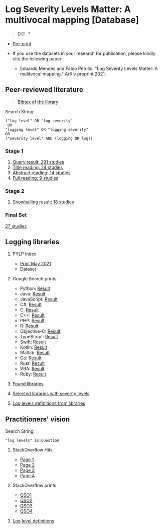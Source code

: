 # Log Severity Levels Matter: A multivocal mapping  \[Database\]
> DOI: ?

* [Pre-print](https://arxiv.org/abs/2109.01192)

* If you use the datasets in your research for publication, please kindly cite the following paper:
    - Eduardo Mendes and Fabio Petrillo. "Log Severity Levels Matter: A mulitvocal mapping." ArXiv preprint 2021.

## Peer-reviewed literature
> [Bibtex of the library](all-papers-final.bib)

Search String:
```
("log level" OR "log severity" 
 OR 
"logging level" OR "logging severity"
OR 
("severity level" AND (logging OR log))
 ```
### Stage 1
1. [Query result: 291 studies](peer-reviewed-literature/step1-studies-query.csv)
2. [Title reading: 24 studies](peer-reviewed-literature/step2-studies-title-reading.csv)
3. [Abstract reading: 14 studies](peer-reviewed-literature/step3-studies-abstract-reading.csv)
4. [Full reading: 9 studies](peer-reviewed-literature/step4-studies-full-reading.csv)

### Stage 2
1. [Snowballing result: 18 studies](peer-reviewed-literature/stage2-full-snowballing.csv)

### Final Set
[27 studies](peer-reviewed-literature/studies-final-set.csv)


## Logging libraries

1. PYLP Index
    - [Print May 2021](logging-libraries/prints/PYPL-index-May-2021.pdf)
    - Dataset

2. Google Search prints:

    - Python: [Result](logging-libraries/prints/logging-library-Python-Google-Search.pdf)
    - Java: [Result](logging-libraries/prints/logging-library-Java-Google-Search.pdf)
    - JavaScript: [Result](logging-libraries/prints/logging-library-JavaScript-Google-Search.pdf)
    - C#: [Result](logging-libraries/prints/logging-library-C#-Google-Search.pdf)
    - C: [Result](logging-libraries/prints/logging-library-C-Google-Search.pdf)
    - C++: [Result](logging-libraries/prints/logging-library-C++-Google-Search.pdf)
    - PHP: [Result](logging-libraries/prints/logging-library-php-Google-Search.pdf)
    - R: [Result](logging-libraries/prints/logging-library-R-Google-Search.pdf)
    - Objective-C: [Result](logging-libraries/prints/logging-library-ObjectiveC-Google-Search.pdf)
    - TypeScript: [Result](logging-libraries/prints/logging-library-Typescript-Google-Search.pdf)
    - Swift: [Result](logging-libraries/prints/logging-library-Swift-Google-Search.pdf)
    - Kotlin: [Result](logging-libraries/prints/logging-library-Kotlin-Google-Search.pdf)
    - Matlab: [Result](logging-libraries/prints/logging-library-Matlab-Google-Search.pdf)
    - Go: [Result](logging-libraries/prints/logging-library-php-Golang-Search.pdf)
    - Rust: [Result](logging-libraries/prints/logging-library-Rust-Google-Search.pdf)
    - VBA: [Result](logging-libraries/prints/logging-library-VBA-Google-Search.pdf)
    - Ruby: [Result](logging-libraries/prints/logging-library-Ruby-Golang-Search.pdf)


3. [Found libraries](logging-libraries/libraries-criteria.csv)

4. [Selected libraries with severity levels](logging-libraries/logging-libraries-levels.csv)

5. [Log levels definitions from libraries](logging-libraries/level-definitions.csv)

## Practitioners' vision

Search String:
```
"log levels" is:question
 ```

1. StackOverflow Hits
    - [Page 1](practitioners-view/prints/Highest-voted-posts-containing_log-levels-is-question_Stack-Overflow-page-1.pdf)
    - [Page 2](practitioners-view/prints/Highest-voted-posts-containing_log-levels-is-question_Stack-Overflow-page-2.pdf)
    - [Page 3](practitioners-view/prints/Highest-voted-posts-containing_log-levels-is-question_Stack-Overflow-page-3.pdf)
    - [Page 4](practitioners-view/prints/Highest-voted-posts-containing_log-levels-is-question_Stack-Overflow-page-4.pdf)

2. StackOverflow prints
    - [QSO1](practitioners-view/prints/QSO1.pdf)
    - [QSO2](practitioners-view/prints/QSO2.pdf)
    - [QSO3](practitioners-view/prints/QSO3.pdf)
    - [QSO4](practitioners-view/prints/QSO4.pdf)

3. [Log level definitions](practitioners-view/stackoverflow-level-definitions.csv)